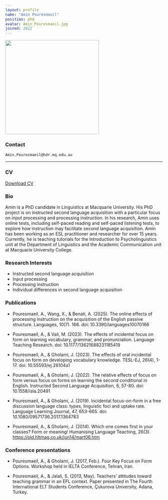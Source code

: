 ```yaml
---
layout: profile
name: "Amin Pouresmaeil"
position: phd
avatar: Amin_Pouresmaeil.jpg
joined: 2022
---
```


<img width="300" src="{{site.baseurl}}/images/people/{{page.avatar}}" data-action="zoom">

### Contact
<i class="fa fa-envelope-o"></i>  `Amin.Pouresmaeil@hdr.mq.edu.au`

<hr>


### CV  
<i class="fa fa-file-pdf-o"></i> <a href="https://xinlab-clue.github.io/documents/Amin_CV.pdf" target="_blank">Download CV</a>


### Bio

Amin is a PhD candidate in Linguistics at Macquarie University. His PhD project is on instructed second language acquisition with a particular focus on input processing and processing instruction. In his research, Amin uses online tests, including self-paced reading and self-paced listening tests, to explore how instruction may facilitate second language acquisition.
Amin has been working as an ESL practitioner and researcher for over 15 years. Currently, he is teaching tutorials for the Introduction to Psycholinguistics unit at the Department of Linguistics and the Academic Communication unit at Macquarie University College.

### Research Interests
- Instructed second language acquisition
- Input processing
- Processing instruction
- Individual differences in second language acquisition

### Publications

- Pouresmaeil, A., Wang, X., & Benati, A. (2025). The online effects of processing instruction on the acquisition of the English passive structure. Languages, 10(7). 166. doi: 10.3390/languages10070166

- Pouresmaeil, A., & Vali, M. (2023). The effects of incidental focus on form on learning vocabulary, grammar, and pronunciation. Language Teaching Research. doi: 10.1177/13621688231185419

- Pouresmaeil, A., & Gholami, J. (2023). The effects of oral incidental focus on form on developing vocabulary knowledge. TESL-EJ, 26(4), 1-17. doi: 10.55593/ej.26104a1

- Pouresmaeil, A., & Gholami, J. (2022). The relative effects of focus on form versus focus on forms on learning the second conditional in English. Instructed Second Language Acquisition, 6, 57-80. doi: 10.1558/isla.20491

- Pouresmaeil, A., & Gholami, J. (2019). Incidental focus-on-form in a free discussion language class: types, linguistic foci and uptake rate. Language Learning Journal, 47, 653-665. doi: 10.1080/09571736.2017.1364783

- Pouresmaeil, A., & Gholami, J. (2014). Which one comes first in your classes? Form or meaning! Humanising Language Teaching, 26(3). https://old.hltmag.co.uk/jun14/mart06.htm

### Conference presentations

- Pouresmaeil, A., & Gholami, J. (2017, Feb.). Four Key Focus on Form Options. Workshop held in IELTA Conference, Tehran, Iran.

- Pouresmaeil, A., & Jalali, S. (2013, May). Teachers’ attitudes toward teaching grammar in an EFL context.  Paper presented in The Fourth International ELT Students Conference, Çukurova University, Adana, Turkey.

